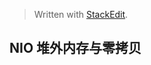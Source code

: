 


> Written with [StackEdit](https://stackedit.io/).
## NIO 堆外内存与零拷贝


<!--stackedit_data:
eyJoaXN0b3J5IjpbNTY5MDQ5NTA1XX0=
-->